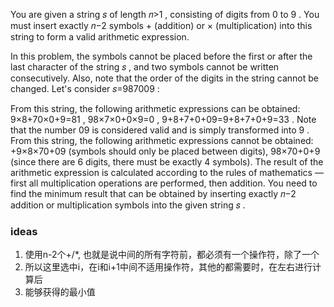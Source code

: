 You are given a string 𝑠
 of length 𝑛>1
, consisting of digits from 0
 to 9
. You must insert exactly 𝑛−2
 symbols +
 (addition) or ×
 (multiplication) into this string to form a valid arithmetic expression.

In this problem, the symbols cannot be placed before the first or after the last character of the string 𝑠
, and two symbols cannot be written consecutively. Also, note that the order of the digits in the string cannot be changed. Let's consider 𝑠=987009
:

From this string, the following arithmetic expressions can be obtained: 9×8+70×0+9=81
, 98×7×0+0×9=0
, 9+8+7+0+09=9+8+7+0+9=33
. Note that the number 09
 is considered valid and is simply transformed into 9
.
From this string, the following arithmetic expressions cannot be obtained: +9×8×70+09
 (symbols should only be placed between digits), 98×70+0+9
 (since there are 6
 digits, there must be exactly 4
 symbols).
The result of the arithmetic expression is calculated according to the rules of mathematics — first all multiplication operations are performed, then addition. You need to find the minimum result that can be obtained by inserting exactly 𝑛−2
 addition or multiplication symbols into the given string 𝑠
.

### ideas
1. 使用n-2个+/*, 也就是说中间的所有字符前，都必须有一个操作符，除了一个
2. 所以这里选中i，在i和i+1中间不适用操作符，其他的都需要时，在左右进行计算后
3. 能够获得的最小值